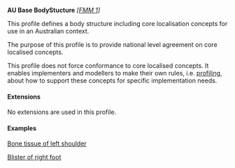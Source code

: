 **AU Base BodyStucture**  *[[FMM 1](guidance.html)]*

This profile defines a body structure including core localisation concepts for use in an Australian context.

The purpose of this profile is to provide national level agreement on core localised concepts. 

This profile does not force conformance to core localised concepts. It enables implementers and modellers to make their own rules, i.e. [profiling](http://hl7.org/fhir/profiling.html), about how to support these concepts for specific implementation needs.


#### Extensions
No extensions are used in this profile.

#### Examples

[Bone tissue of left shoulder](BodyStructure-example0.html)

[Blister of right foot](BodyStructure-example1.html)